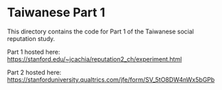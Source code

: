 # Taiwanese Part 1 

This directory contains the code for Part 1 of the Taiwanese social reputation study. 

Part 1 hosted here: https://stanford.edu/~jcachia/reputation2_ch/experiment.html

Part 2 hosted here: https://stanforduniversity.qualtrics.com/jfe/form/SV_5tO8DW4nWx5bGPb